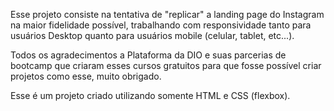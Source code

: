 Esse projeto consiste na tentativa de "replicar" a landing page do Instagram na maior fidelidade possível, trabalhando com responsividade tanto para usuários Desktop quanto para usuários mobile (celular, tablet, etc...).

Todos os agradecimentos a Plataforma da DIO e suas parcerias de bootcamp que criaram esses cursos gratuitos para que fosse possível criar projetos como esse, muito obrigado.

Esse é um projeto criado utilizando somente HTML e CSS (flexbox).